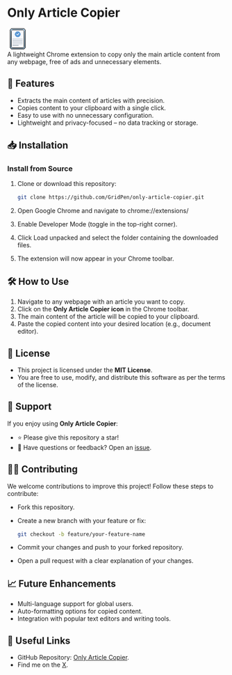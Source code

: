 # Only Article Copier

![Extension Logo](https://github.com/GridPen/only-article-copier/blob/main/icon48.png)  
A lightweight Chrome extension to copy only the main article content from any webpage, free of ads and unnecessary elements.

## 🚀 Features

- Extracts the main content of articles with precision.
- Copies content to your clipboard with a single click.
- Easy to use with no unnecessary configuration.
- Lightweight and privacy-focused – no data tracking or storage.

## 📥 Installation

### Install from Source

1. Clone or download this repository:

   ```bash
   git clone https://github.com/GridPen/only-article-copier.git
2. Open Google Chrome and navigate to chrome://extensions/
3. Enable Developer Mode (toggle in the top-right corner).
4. Click Load unpacked and select the folder containing the downloaded files.
5. The extension will now appear in your Chrome toolbar.

## 🛠 How to Use

1. Navigate to any webpage with an article you want to copy.
2. Click on the **Only Article Copier icon** in the Chrome toolbar.
3. The main content of the article will be copied to your clipboard.
4. Paste the copied content into your desired location (e.g., document editor).

## 📝 License

- This project is licensed under the **MIT License**.
- You are free to use, modify, and distribute this software as per the terms of the license.

## 🌟 Support

If you enjoy using **Only Article Copier**:

- ⭐ Please give this repository a star!
- 💬 Have questions or feedback? Open an [issue](https://github.com/GridPen/only-article-copier/issues).

## 🧑‍💻 Contributing

We welcome contributions to improve this project!
Follow these steps to contribute:

- Fork this repository.
- Create a new branch with your feature or fix:

   ```bash
   git checkout -b feature/your-feature-name

- Commit your changes and push to your forked repository.
- Open a pull request with a clear explanation of your changes.

## 📈 Future Enhancements

- Multi-language support for global users.
- Auto-formatting options for copied content.
- Integration with popular text editors and writing tools.

## 🔗 Useful Links

- GitHub Repository: [Only Article Copier](https://github.com/GridPen/only-article-copier).
- Find me on the [X](https://x.com/gridpencil).
